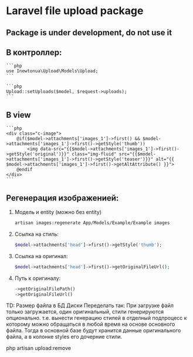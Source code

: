 # Laravel file upload package

## Package is under development, do not use it

## В контроллер:

    ```php
    use Inewtonua\Upload\Models\Upload;
    ```
    
    ```php
    Upload::setUploads($model, $request->uploads);
    ```
    
## В view
    ```php    
    <div class="c-image">
        @if($model->attachments['images_1']->first() && $model->attachments['images_1']->first()->getStyle('thumb'))
            <img data-src="{{$model->attachments['images_1']->first()->getStyle('original')}}" class="img-fluid" src="{{$model->attachments['images_1']->first()->getStyle('teaser')}}" alt="{{ $model->attachments['images_1']->first()->getAltAttribute() }}">
        @endif
    </div>
    ```    
    
## Регенерация изображенией:

1. Модель и entity (можно без entity)
    ```bash
    artisan images:regenerate App/Models/Example/Example images
    ```
    
1. Ссылка на стиль:

    ```php
    $model->attachments['head']->first()->getStyle('thumb');
    ```
    
1. Ссылка на оригинал:
    ```php
    $model->attachments['head']->first()->getOriginalFileUrl();
    ```
    
1. Путь к оригиналу:
    ```php
    ->getOriginalFilePath()
    ->getOriginalFileUrl()
    ```
    
TD:
Размер файла в БД
Диски
Переделать так:
При загрузке файл только загружается, один оригинальный, стили генерируются опционально.
т.е. вынести генерацию стилей в отделный подпроцесс к которому можно обращаться в любой время на основе основного файла.
Тогда в основной базе будут хранится данные оригинального файла, а в колонке styles его дочерние стили.


php artisan upload:remove
